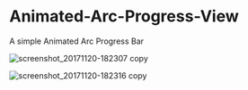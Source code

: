# Animated-Arc-Progress-View
A simple Animated Arc Progress Bar

![screenshot_20171120-182307 copy](https://user-images.githubusercontent.com/20535331/33027921-6d91e5ec-ce3a-11e7-8a74-d713112f4115.png)

![screenshot_20171120-182316 copy](https://user-images.githubusercontent.com/20535331/33027994-9cafaa76-ce3a-11e7-91eb-f0136dbf72f8.png)
